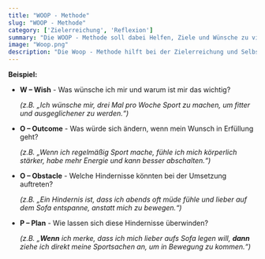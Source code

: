 ```yaml
---
title: "WOOP - Methode"
slug: "WOOP - Methode"
category: ['Zielerreichung', 'Reflexion']
summary: "Die WOOP - Methode soll dabei Helfen, Ziele und Wünsche zu visualisieren und durch einen konkreten Plan umsetzbar zu machen."
image: "Woop.png"
description: "Die Woop - Methode hilft bei der Zielerreichung und Selbstmotivation. Sie soll dabei unterstützen, Ziele und Wünsche zu visualisieren und durch eine konkreten Plan umsetzbar zu machen, dabei werden auch die Hindernisse auf dem Weg zum Ziel betrachtet. WOOP steht dabei für Wish | Outcome | Obstacle | Plan"
---
```


**Beispiel:**

- **W – Wish** - Was wünsche ich mir und warum ist mir das wichtig? 

    *(z.B. „Ich wünsche mir, drei Mal pro Woche Sport zu machen, um fitter und ausgeglichener zu werden.“)*

- **O – Outcome** - Was würde sich ändern, wenn mein Wunsch in Erfüllung geht?

    *(z.B. „Wenn ich regelmäßig Sport mache, fühle ich mich körperlich stärker, habe mehr Energie und kann besser abschalten.“)*

- **O – Obstacle** - Welche Hindernisse könnten bei der Umsetzung auftreten?

    *(z.B. „Ein Hindernis ist, dass ich abends oft müde fühle und lieber auf dem Sofa entspanne, anstatt mich zu bewegen.“)*

- **P – Plan** - Wie lassen sich diese Hindernisse überwinden?

    *(z.B. „**Wenn** ich merke, dass ich mich lieber aufs Sofa legen will, **dann** ziehe ich direkt meine Sportsachen an, um in Bewegung zu kommen.“)*